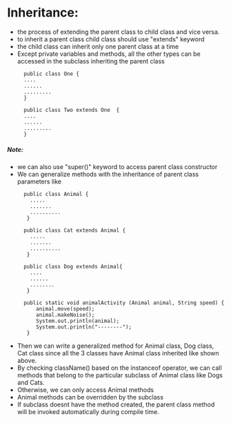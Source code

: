 # Inheritance:
- the process of extending the parent class to child class and vice versa.
- to inherit a parent class child class should use "extends" keyword
- the child class can inherit only one parent class at a time
- Except private variables and methods, all the other types can be accessed in the subclass inheriting the parent class
  ```
    public class One {
    ....
    ......
    ......... 
    }
  
    public class Two extends One  {
    ....
    ......
    ......... 
    }
  ```
##### Note:
- we can also use "super()" keyword to access parent class constructor
- We can generalize methods with the inheritance of parent class parameters like 
  ```
    public class Animal {
      .....
      .......
      ..........
     }
  
    public class Cat extends Animal {
      .....
      .......
      ..........
     }
  
    public class Dog extends Animal{
      ....
      ......
      ........
     }
  
    public static void animalActivity (Animal animal, String speed) {
        animal.move(speed);
        animal.makeNoise();
        System.out.println(animal);
        System.out.println("--------");
     }
  
  ```
- Then we can write a generalized method for Animal class, Dog class, Cat class since all the 3 classes have Animal class inherited like shown above.
- By checking className() based on the instanceof operator, we can call methods that belong to the particular subclass of Animal class like Dogs and Cats.
- Otherwise, we can only access Animal methods 
- Animal methods can be overridden by the subclass
- If subclass doesnt have the method created, the parent class method will be invoked automatically during compile time.